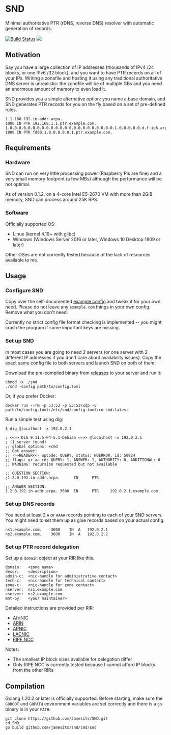 # SND

Minimal authoritative PTR (rDNS, reverse DNS) resolver with automatic generation of records.

[![Build Status](https://dev.azure.com/nekomimiswitch/General/_apis/build/status/SND?branchName=master)](https://dev.azure.com/nekomimiswitch/General/_build/latest?definitionId=71&branchName=master)
[![](https://images.microbadger.com/badges/image/jamesits/snd.svg)](https://microbadger.com/images/jamesits/snd "Get your own image badge on microbadger.com")

## Motivation

Say you have a large collection of IP addresses (thousands of IPv4 /24 blocks, or one IPv6 /32 block), and you want to have PTR records on all of your IPs. Writing a zonefile and hosting it using any traditional authoritative DNS server is unrealistic: the zonefile will be of multiple GBs and you need an enormous amount of memory to even load it. 

SND provides you a simple alternative option: you name a base domain, and SND generates PTR records for you on the fly based on a set of pre-defined rules. 

```
1.1.168.192.in-addr.arpa.                                                 1000 IN PTR 192.168.1.1.ptr.example.com.
1.0.0.0.0.0.0.0.0.0.0.0.0.0.0.0.0.0.0.0.0.0.0.0.1.0.0.0.0.0.d.f.ip6.arpa. 1000 IN PTR fd00.1.0.0.0.0.0.1.ptr.example.com.
```

## Requirements

### Hardware

SND can run on very little processing power (Raspberry Pis are fine) and a very small memory footprint (a few MBs) although the performance will be not optimal.

As of version 0.1.2, on a 4-core Intel E5-2670 VM with more than 2GiB memory, SND can process around 25K RPS.

### Software

Officially supported OS: 

* Linux (kernel 4.19+ with glibc)
* Windows (Windows Server 2016 or later, Windows 10 Desktop 1809 or later)

Other OSes are not currently tested because of the lack of resources available to me.

## Usage

### Configure SND

Copy over the self-documented [example config](contrib/config/config.toml) and tweak it for your own need. Please do not
leave any `example.com` things in your own config. Remove what you don't need.

Currently no strict config file format checking is implemented -- you might crash the program if some important keys are
missing.

### Set up SND

In most cases you are going to need 2 servers (or one server with 2 different IP addresses if you don't care about availability issues). Copy the exact same config file to both servers and launch SND on both of them:

Download the pre-compiled binary from [releases](https://github.com/Jamesits/SND/releases) to your server and run it:

```shell
chmod +x ./snd
./snd -config path/to/config.toml
```

Or, if you prefer Docker:

```shell
docker run --rm -p 53:53 -p 53:53/udp -v path/to/config.toml:/etc/snd/config.toml:ro snd:latest
```

Run a simple test using dig:

```shell
$ dig @localhost -x 192.0.2.1

; <<>> DiG 9.11.5-P4-5.1-Debian <<>> @localhost -x 192.0.2.1
; (1 server found)
;; global options: +cmd
;; Got answer:
;; ->>HEADER<<- opcode: QUERY, status: NOERROR, id: 50924
;; flags: qr aa rd; QUERY: 1, ANSWER: 1, AUTHORITY: 0, ADDITIONAL: 0
;; WARNING: recursion requested but not available

;; QUESTION SECTION:
;1.2.0.192.in-addr.arpa.      IN      PTR

;; ANSWER SECTION:
1.2.0.192.in-addr.arpa. 3600  IN      PTR     192.0.2.1.example.com.
```

### Set up DNS records

You need at least 2 `A` or `AAAA` records pointing to each of your SND servers. You might need to set them up as glue records based on your actual config.

```
ns1.example.com.	3600	IN	A	192.0.2.1
ns2.example.com.	3600	IN	A	192.0.2.2
```

### Set up PTR record delegation

Set up a `domain` object at your RIR like this. 

```
domain:   <zone name>
descr:    <description>
admin-c:  <nic-handle for administrative contact>
tech-c:   <nic-handle for technical contact>
zone-c:   <nic-handle for zone contact>
nserver:  ns1.example.com
nserver:  ns2.example.com
mnt-by:   <your maintainer>
```

Detailed instructions are provided per RIR:

* [AfriNIC](https://afrinic.net/support/requesting-reverse-delegation)
* [ARIN](https://www.arin.net/resources/manage/reverse/)
* [APNIC](https://www.apnic.net/manage-ip/manage-resources/reverse-dns/)
* [LACNIC](https://www.lacnic.net/685/2/lacnic/5-delegation-of-reverse-resolution)
* [RIPE NCC](https://www.ripe.net/manage-ips-and-asns/db/support/configuring-reverse-dns)

Notes:

* The smallest IP block sizes available for delegation differ
* Only RIPE NCC is currently tested because I cannot afford IP blocks from the other RIRs

## Compilation

Golang 1.20.2 or later is officially supported. Before starting, make sure the `GOROOT` and `GOPATH` environment
variables are set correctly and there is a `go` binary is in your `PATH`.

```shell
git clone https://github.com/Jamesits/SND.git
cd SND
go build github.com/jamesits/snd/cmd/snd
```
